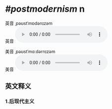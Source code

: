 # ***\#postmodernism*** n
英音 ˌpəʊstˈmɒdənɪzəm  
英音
<audio src="./media/postmodernism1_AAC.aac" controls="controls"></audio>

美音 ˌpəʊstˈmɑːdərnɪzəm  
美音
<audio src="./media/postmodernism2_AAC.aac" controls="controls"></audio>



  

英文释义
---
### 1.**后现代主义**  


